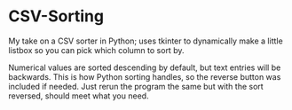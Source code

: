 # CSV-Sorting
My take on a CSV sorter in Python; uses tkinter to dynamically make a little listbox so you can pick which column to sort by.

Numerical values are sorted descending by default, but text entries will be backwards. This is how Python sorting handles, so the reverse button was included if needed. Just rerun the program the same but with the sort reversed, should meet what you need.
